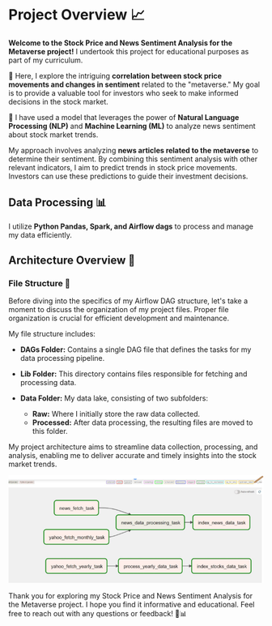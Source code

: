 # Project Overview 📈

**Welcome to the Stock Price and News Sentiment Analysis for the Metaverse project!** I undertook this project for educational purposes as part of my curriculum.

🚀 Here, I explore the intriguing **correlation between stock price movements and changes in sentiment** related to the "metaverse." My goal is to provide a valuable tool for investors who seek to make informed decisions in the stock market.

🧠 I have used a model that leverages the power of **Natural Language Processing (NLP)** and **Machine Learning (ML)** to analyze news sentiment about stock market trends.

My approach involves analyzing **news articles related to the metaverse** to determine their sentiment. By combining this sentiment analysis with other relevant indicators, I aim to predict trends in stock price movements. Investors can use these predictions to guide their investment decisions.

## Data Processing 📊

I utilize **Python Pandas, Spark, and Airflow dags** to process and manage my data efficiently.

## Architecture Overview 🏢

### File Structure 📂

Before diving into the specifics of my Airflow DAG structure, let's take a moment to discuss the organization of my project files. Proper file organization is crucial for efficient development and maintenance.

My file structure includes:

- **DAGs Folder:** Contains a single DAG file that defines the tasks for my data processing pipeline.
  
- **Lib Folder:** This directory contains files responsible for fetching and processing data.

- **Data Folder:** My data lake, consisting of two subfolders:
  - **Raw:** Where I initially store the raw data collected.
  - **Processed:** After data processing, the resulting files are moved to this folder.

My project architecture aims to streamline data collection, processing, and analysis, enabling me to deliver accurate and timely insights into the stock market trends.

<img src="dags structure.png" alt="Logo">

Thank you for exploring my Stock Price and News Sentiment Analysis for the Metaverse project. I hope you find it informative and educational. Feel free to reach out with any questions or feedback! 🚀📊
